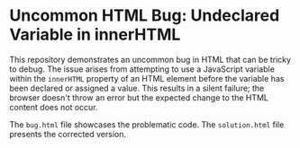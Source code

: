 # Uncommon HTML Bug: Undeclared Variable in innerHTML

This repository demonstrates an uncommon bug in HTML that can be tricky to debug.  The issue arises from attempting to use a JavaScript variable within the `innerHTML` property of an HTML element before the variable has been declared or assigned a value. This results in a silent failure; the browser doesn't throw an error but the expected change to the HTML content does not occur.

The `bug.html` file showcases the problematic code.  The `solution.html` file presents the corrected version.